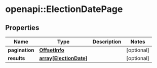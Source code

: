 # openapi::ElectionDatePage


## Properties
Name | Type | Description | Notes
------------ | ------------- | ------------- | -------------
**pagination** | [**OffsetInfo**](OffsetInfo.md) |  | [optional] 
**results** | [**array[ElectionDate]**](ElectionDate.md) |  | [optional] 


